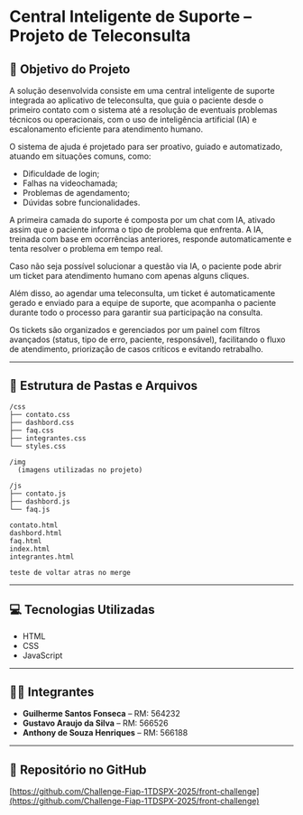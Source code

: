 # Central Inteligente de Suporte – Projeto de Teleconsulta

## 📌 Objetivo do Projeto

A solução desenvolvida consiste em uma central inteligente de suporte integrada ao aplicativo de teleconsulta, que guia o paciente desde o primeiro contato com o sistema até a resolução de eventuais problemas técnicos ou operacionais, com o uso de inteligência artificial (IA) e escalonamento eficiente para atendimento humano.

O sistema de ajuda é projetado para ser proativo, guiado e automatizado, atuando em situações comuns, como:

- Dificuldade de login;
- Falhas na videochamada;
- Problemas de agendamento;
- Dúvidas sobre funcionalidades.

A primeira camada do suporte é composta por um chat com IA, ativado assim que o paciente informa o tipo de problema que enfrenta. A IA, treinada com base em ocorrências anteriores, responde automaticamente e tenta resolver o problema em tempo real. 

Caso não seja possível solucionar a questão via IA, o paciente pode abrir um ticket para atendimento humano com apenas alguns cliques.

Além disso, ao agendar uma teleconsulta, um ticket é automaticamente gerado e enviado para a equipe de suporte, que acompanha o paciente durante todo o processo para garantir sua participação na consulta.

Os tickets são organizados e gerenciados por um painel com filtros avançados (status, tipo de erro, paciente, responsável), facilitando o fluxo de atendimento, priorização de casos críticos e evitando retrabalho.

---

## 📁 Estrutura de Pastas e Arquivos

```
/css
├── contato.css
├── dashbord.css
├── faq.css
├── integrantes.css
└── styles.css

/img
  (imagens utilizadas no projeto)

/js
├── contato.js
├── dashbord.js
└── faq.js

contato.html  
dashbord.html  
faq.html  
index.html  
integrantes.html  

teste de voltar atras no merge

```


---

## 💻 Tecnologias Utilizadas

- HTML
- CSS
- JavaScript

---

## 👨‍💻 Integrantes

- **Guilherme Santos Fonseca** – RM: 564232  
- **Gustavo Araujo da Silva** – RM: 566526  
- **Anthony de Souza Henriques** – RM: 566188  

---

## 🔗 Repositório no GitHub

[https://github.com/Challenge-Fiap-1TDSPX-2025/front-challenge](https://github.com/Challenge-Fiap-1TDSPX-2025/front-challenge)
